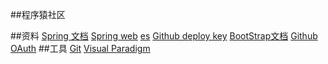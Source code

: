 ##程序猿社区

##资料
[Spring 文档](https://spring.io/guides)
[Spring web](https://spring.io/guides/gs/serving-web-content/)
[es](https://elasticsearch.cn/)
[Github deploy key](https://help.github.com/en/github/authenticating-to-github/generating-a-new-ssh-key-and-adding-it-to-the-ssh-agent)
[BootStrap文档](https://v3.bootcss.com/getting-started/)
[Github OAuth](https://developer.github.com/apps/building-oauth-apps/creating-an-oauth-app/)
##工具
[Git](https://git-scm.com/)
[Visual Paradigm](https://www.visual-paradigm.com)